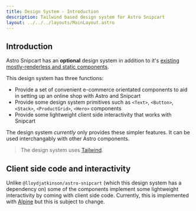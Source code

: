 ```yaml
---
title: Design System - Introduction
description: Tailwind based design system for Astro Snipcart
layout: ../../../layouts/MainLayout.astro
---
```


## Introduction

Astro Snipcart has an **optional** design system in addition to it's [existing mostly-renderless and static components](../components-and-typescript).

This design system has three functions:

 * Provide a set of convenient e-commerce orientated components to aid in setting up an online shop with Astro and Snipcart
 * Provide some design system primitives such as `<Text>`, `<Button>`, `<Stack>`, `<ProductGrid>`, `<Hero>` components
 * Provide some lightweight client side interactivity that works with Snipcart

The design system *currently* only provides these simpler features. It can be used interchangably with other Astro components.

> The design system uses [Tailwind](https://tailwindcss.com/).

## Client side code and interactivity

Unlike `@lloydjatkinson/astro-snipcart` (which this design system has a dependency on) some of the components implement some lightweight interactivity by coming with client side code. Currently, this is implemented with [Alpine](https://alpinejs.dev/) but this is subject to change.